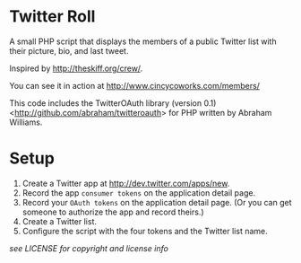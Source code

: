 Twitter Roll
============


A small PHP script that displays the members of a public Twitter list with their
picture, bio, and last tweet.

Inspired by <http://theskiff.org/crew/>.

You can see it in action at <http://www.cincycoworks.com/members/>

This code includes the TwitterOAuth library (version 0.1)
<<http://github.com/abraham/twitteroauth>> for PHP written by Abraham Williams.


Setup
=====

1. Create a Twitter app at <http://dev.twitter.com/apps/new>.
2. Record the app `consumer tokens` on the application detail page.
3. Record your `OAuth tokens` on the application detail page. (Or you can get someone to authorize the app and record theirs.)
4. Create a Twitter list.
5. Configure the script with the four tokens and the Twitter list name.


_see LICENSE for copyright and license info_
